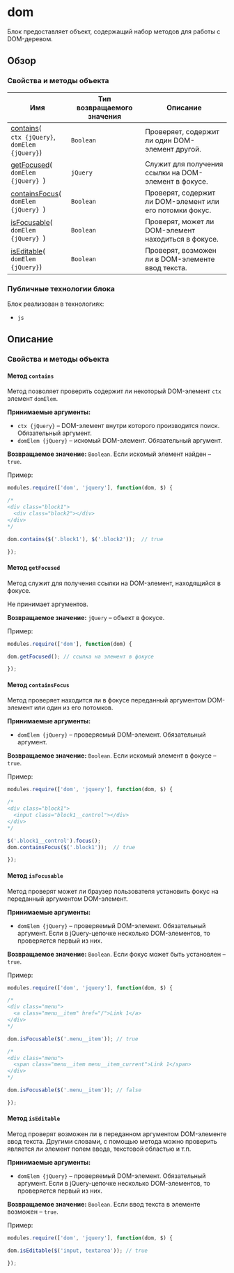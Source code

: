 # dom

Блок предоставляет объект, содержащий набор методов для работы с DOM-деревом.

## Обзор

### Свойства и методы объекта

| Имя | Тип возвращаемого значения | Описание |
| -------- | --- | -------- |
| <a href="#fields-contains">contains</a>(<br>`ctx {jQuery}`,<br>`domElem {jQuery}`) | `Boolean` | Проверяет, содержит ли один DOM-элемент другой. |
| <a href="#fields-getFocused">getFocused</a>(<br>`domElem {jQuery} `) | `jQuery` | Служит для получения ссылки на DOM-элемент в фокусе. |
| <a href="#fields-containsFocus">containsFocus</a>(<br>`domElem {jQuery} `) | `Boolean` | Проверят, содержит ли DOM-элемент или его потомки фокус. |
| <a href="#fields-isFocusable">isFocusable</a>(<br>`domElem {jQuery} `) | `Boolean` | Проверят, может ли DOM-элемент находиться в фокусе. |
| <a href="#fields-isEditable">isEditable</a>(<br>`domElem {jQuery}`) | `Boolean` | Проверят, возможен ли в DOM-элементе ввод текста. |

### Публичные технологии блока

Блок реализован в технологиях:

* `js`

## Описание

<a name="fields"></a>

### Свойства и методы объекта

<a name="fields-contains"></a>

#### Метод `contains`

Метод позволяет проверить содержит ли некоторый DOM-элемент `ctx` элемент `domElem`.

**Принимаемые аргументы:**

* `ctx {jQuery}` – DOM-элемент внутри которого производится поиск. Обязательный аргумент.
* `domElem {jQuery}` – искомый DOM-элемент. Обязательный аргумент.

**Возвращаемое значение:** `Boolean`. Если искомый элемент найден – `true`.

Пример:

```js
modules.require(['dom', 'jquery'], function(dom, $) {

/*
<div class="block1">
  <div class="block2"></div>
</div>
*/

dom.contains($('.block1'), $('.block2'));  // true

});
```

<a name="fields-getFocused"></a>

#### Метод `getFocused`

Метод служит для получения ссылки на DOM-элемент, находящийся в фокусе.

Не принимает аргументов.

**Возвращаемое значение:** `jQuery` – объект в фокусе.

Пример:

```js
modules.require(['dom'], function(dom) {

dom.getFocused(); // ссылка на элемент в фокусе

});
```

<a name="fields-containsFocus"></a>

#### Метод `containsFocus`

Метод проверяет находится ли в фокусе переданный аргументом DOM-элемент или один из его потомков.

**Принимаемые аргументы:**

* `domElem {jQuery}` – проверяемый DOM-элемент. Обязательный аргумент.

**Возвращаемое значение:** `Boolean`. Если искомый элемент в фокусе – `true`.

Пример:

```js
modules.require(['dom', 'jquery'], function(dom, $) {

/*
<div class="block1">
  <input class="block1__control"></div>
</div>
*/

$('.block1__control').focus();
dom.containsFocus($('.block1'));  // true

});
```

<a name="fields-isFocusable"></a>

#### Метод `isFocusable`

Метод проверят может ли браузер пользователя установить фокус на переданный аргументом DOM-элемент.   

**Принимаемые аргументы:**

* `domElem {jQuery}` – проверяемый DOM-элемент. Обязательный аргумент. Если в jQuery-цепочке несколько DOM-элементов, то проверяется первый из них.

**Возвращаемое значение:** `Boolean`. Если фокус может быть установлен – `true`.

Пример:

```js
modules.require(['dom', 'jquery'], function(dom, $) {

/*
<div class="menu">
  <a class="menu__item" href="/">Link 1</a>
</div>
*/

dom.isFocusable($('.menu__item')); // true

/*
<div class="menu">
  <span class="menu__item menu__item_current">Link 1</span>
</div>
*/

dom.isFocusable($('.menu__item')); // false

});
```

<a name="fields-isEditable"></a>

#### Метод `isEditable`

Метод проверят возможен ли в переданном аргументом DOM-элементе ввод текста. Другими словами, с помощью метода можно проверить является ли элемент полем ввода, текстовой областью и т.п.

**Принимаемые аргументы:**

* `domElem {jQuery}` – проверяемый DOM-элемент. Обязательный аргумент. Если в jQuery-цепочке несколько DOM-элементов, то проверяется первый из них.

**Возвращаемое значение:** `Boolean`. Если ввод текста в элементе возможен – `true`.

Пример:

```js
modules.require(['dom', 'jquery'], function(dom, $) {

dom.isEditable($('input, textarea')); // true

});
```
